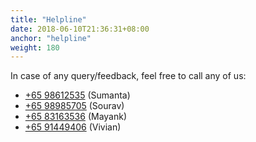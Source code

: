 ```yaml
---
title: "Helpline"
date: 2018-06-10T21:36:31+08:00
anchor: "helpline"
weight: 180
---
```


In case of any query/feedback, feel free to call any of us:

* [+65 98612535](tel:+6598612535) (Sumanta)
* [+65 98985705](tel:+6598985705) (Sourav)
* [+65 83163536](tel:+6583163536) (Mayank)
* [+65 91449406](tel:+6591449406) (Vivian)
